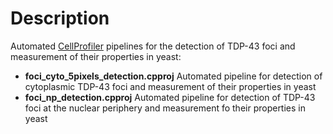 # Description

Automated [CellProfiler](https://cellprofiler.org/) pipelines for the detection of TDP-43 foci and measurement of their properties in yeast:

* **foci_cyto_5pixels_detection.cpproj** Automated pipeline for detection of cytoplasmic TDP-43 foci and measurement of their properties in yeast
* **foci_np_detection.cpproj** Automated pipeline for detection of TDP-43 foci at the nuclear periphery and measurement fo their properties in yeast
